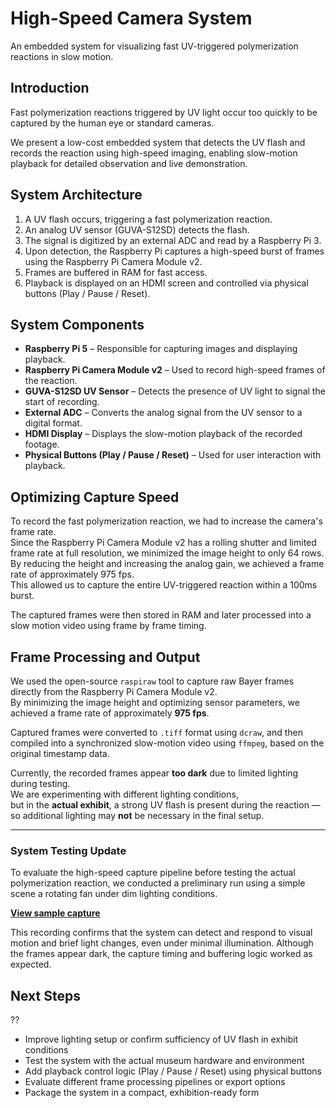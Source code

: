 # High-Speed Camera System
An embedded system for visualizing fast UV-triggered polymerization reactions in slow motion.
## Introduction

Fast polymerization reactions triggered by UV light occur too quickly to be captured by the human eye or standard cameras.

We present a low-cost embedded system that detects the UV flash and records the reaction using high-speed imaging, enabling slow-motion playback for detailed observation and live demonstration.
## System Architecture

1. A UV flash occurs, triggering a fast polymerization reaction.
2. An analog UV sensor (GUVA-S12SD) detects the flash.
3. The signal is digitized by an external ADC and read by a Raspberry Pi 3.
4. Upon detection, the Raspberry Pi captures a high-speed burst of frames using the Raspberry Pi Camera Module v2.
5. Frames are buffered in RAM for fast access.
6. Playback is displayed on an HDMI screen and controlled via physical buttons (Play / Pause / Reset).
## System Components

- **Raspberry Pi 5** – Responsible for capturing images and displaying playback.
- **Raspberry Pi Camera Module v2** – Used to record high-speed frames of the reaction.
- **GUVA-S12SD UV Sensor** – Detects the presence of UV light to signal the start of recording.
- **External ADC** – Converts the analog signal from the UV sensor to a digital format.
- **HDMI Display** – Displays the slow-motion playback of the recorded footage.
- **Physical Buttons (Play / Pause / Reset)** – Used for user interaction with playback.
## Optimizing Capture Speed

To record the fast polymerization reaction, we had to increase the camera's frame rate.  
Since the Raspberry Pi Camera Module v2 has a rolling shutter and limited frame rate at full resolution, we minimized the image height to only 64 rows.  
By reducing the height and increasing the analog gain, we achieved a frame rate of approximately 975 fps.  
This allowed us to capture the entire UV-triggered reaction within a 100ms burst.

The captured frames were then stored in RAM and later processed into a slow motion video using frame by frame timing.
## Frame Processing and Output

We used the open-source `raspiraw` tool to capture raw Bayer frames directly from the Raspberry Pi Camera Module v2.  
By minimizing the image height and optimizing sensor parameters, we achieved a frame rate of approximately **975 fps**.

Captured frames were converted to `.tiff` format using `dcraw`, and then compiled into a synchronized slow-motion video using `ffmpeg`, based on the original timestamp data.

Currently, the recorded frames appear **too dark** due to limited lighting during testing.  
We are experimenting with different lighting conditions,  
but in the **actual exhibit**, a strong UV flash is present during the reaction — so additional lighting may **not** be necessary in the final setup.

---

### System Testing Update

To evaluate the high-speed capture pipeline before testing the actual polymerization reaction, we conducted a preliminary run using a simple scene  a rotating fan under dim lighting conditions.

**[View sample capture](https://drive.google.com/file/d/1PzW4zkaScqAXy1D3jOnbjnEaSPEWVI3p/view)**

This recording confirms that the system can detect and respond to visual motion and brief light changes, even under minimal illumination. Although the frames appear dark, the capture timing and buffering logic worked as expected.


## Next Steps

??
- Improve lighting setup or confirm sufficiency of UV flash in exhibit conditions
- Test the system with the actual museum hardware and environment
- Add playback control logic (Play / Pause / Reset) using physical buttons
- Evaluate different frame processing pipelines or export options
- Package the system in a compact, exhibition-ready form

